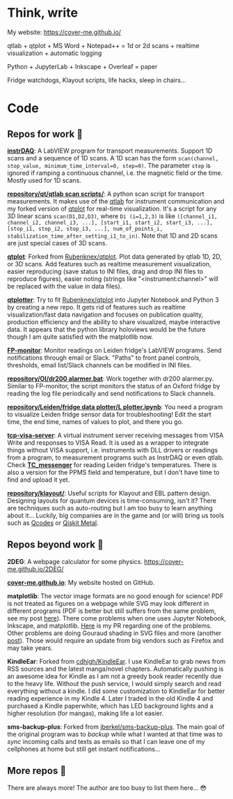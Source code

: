 # Think, write
My website: https://cover-me.github.io/

qtlab + qtplot + MS Word + Notepad++ = 1d or 2d scans + realtime visualization + automatic logging

Python + JupyterLab + Inkscape + Overleaf = paper

Fridge watchdogs, Klayout scripts, life hacks, sleep in chairs...



# Code

## Repos for work :wrench: 

**[instrDAQ](https://github.com/cover-me/instrDAQ)**: A LabVIEW program for transport measurements. Support 1D scans and a sequence of 1D scans. A 1D scan has the form `scan(channel, stop_value, minimum_time_interval=0, step=0)`. The parameter `step` is ignored if ramping a continuous channel, i.e. the magnetic field or the time. Mostly used for 1D scans.

**[repository/qt/qtlab scan scripts/](https://github.com/cover-me/repository/tree/master/qt/qtlab%20scan%20scripts)**: A python scan script for transport measurements. It makes use of the [qtlab](http://qtlab.sourceforge.net/) for instrument communication and my forked version of [qtplot](https://github.com/cover-me/qtplot) for real-time visualization. It's a script for any 3D linear scans `scan(D1,D2,D3)`, where `Di (i=1,2,3)` is like `([channel_i1, channel_i2, channel_i3, ...], [start_i1, start_i2, start_i3, ...], [stop_i1, stop_i2, stop_i3, ...], num_of_points_i, stabilization_time_after_setting_i1_to_in)`. Note that 1D and 2D scans are just special cases of 3D scans.

**[qtplot](https://github.com/cover-me/qtplot)**: Forked from [Rubenknex/qtplot](https://github.com/Rubenknex/qtplot). Plot data generated by qtlab 1D, 2D, or 3D scans. Add features such as realtime measurement visualization, easier reproducing (save status to INI files, drag and drop INI files to reproduce figures), easier noting (strings like "\<instrument:channel\>" will be replaced with the value in data files).

**[qtplotter](https://github.com/cover-me/qtplotter)**: Try to fit [Rubenknex/qtplot](https://github.com/Rubenknex/qtplot) into Jupyter Notebook and Python 3 by creating a new repo. It gets rid of features such as realtime visualization/fast data navigation and focuses on publication quality, production efficiency and the ability to share visualized, maybe interactive data. It appears that the python library holoviews would be the future though I am quite satisfied with the matplotlib now.

**[FP-monitor](https://github.com/cover-me/FP-monitor)**: Monitor readings on Leiden fridge's LabVIEW programs. Send notifications through email or Slack. "Paths" to front panel controls, thresholds, email list/Slack channels can be modified in INI files.

**[repository/OI/dr200 alarmer.bat](https://github.com/cover-me/repository/tree/master/OI)**: Work together with dr200 alarmer.py. Similar to FP-monitor, the script monitors the status of an Oxford fridge by reading the log file periodically and send notifications to Slack channels.

**[repository/Leiden/fridge data plotter/L plotter.ipynb](https://github.com/cover-me/repository/tree/master/Leiden/fridge%20data%20plotter)**: You need a program to visualize Leiden fridge sensor data for troubleshooting! Edit the start time, the end time, names of values to plot, and there you go. 

**[tcp-visa-server](https://github.com/cover-me/tcp-visa-server)**: A virtual instrument server receiving messages from VISA Write and responses to VISA Read. It is used as a wrapper to integrate things without VISA support, i.e. instruments with DLL drivers or readings from a program, to measurement programs such as InstrDAQ or even qtlab. Check **[TC_messenger](https://github.com/cover-me/repository/tree/master/Leiden)** for reading Leiden fridge's temperatures. There is also a version for the PPMS field and temperature, but I don't have time to find and upload it yet.

**[repository/klayout/](https://github.com/cover-me/repository/tree/master/klayout)**: Useful scripts for Klayout and EBL pattern design. Designing layouts for quantum devices is time-consuming, isn't it? There are techniques such as auto-routing but I am too busy to learn anything about it... Luckily, big companies are in the game and (or will) bring us tools such as [Qcodes](https://github.com/QCoDeS/Qcodes) or [Qiskit Metal](https://qiskit.org/metal/).

## Repos beyond work :beer:

**2DEG**: A webpage calculator for some physics. https://cover-me.github.io/2DEG/

**[cover-me.github.io](https://github.com/cover-me/cover-me.github.io)**: My website hosted on GitHub.

**matplotlib**: The vector image formats are no good enough for science! PDF is not treated as figures on a webpage while SVG may look different in different programs (PDF is better but still suffers from the same problem, see my post [here](https://cover-me.github.io/2019/02/17/Save-2d-data-as-a-figure.html)). There come problems when one uses Jupyter Notebook, Inkscape, and matplotlib. [Here](https://github.com/matplotlib/matplotlib/pull/17062) is my PR regarding one of the problems. Other problems are doing Gouraud shading in SVG files and more (another [post](https://cover-me.github.io/2020/04/18/Save-2D-data-as-a-figure-III.html)).  Those would require an update from big vendors such as Firefox and may take years.

**KindleEar**: Forked from [cdhigh/KindleEar](https://github.com/cdhigh/KindleEar). I use KindleEar to grab news from RSS sources and the latest manga/novel chapters. Automatically pushing is an awesome idea for Kindle as I am not a greedy book reader recently due to the heavy life. Without the push service, I would simply search and read everything without a kindle. I did some customization to KindleEar for better reading experience in my Kindle 4. Later I traded in the old Kindle 4 and purchased a Kindle paperwhite, which has LED background lights and a higher resolution (for mangas), making life a lot easier. 

**sms-backup-plus**: Forked from [jberkel/sms-backup-plus](https://github.com/jberkel/sms-backup-plus). The main goal of the original program was to _backup_ while what I wanted at that time was to _sync_ incoming calls and texts as emails so that I can leave one of my cellphones at home but still get instant notifications...


## More repos :moyai:

There are always more! The author are too busy to list them here... :flushed:

